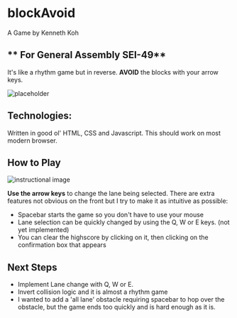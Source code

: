 # blockAvoid 
 A Game by Kenneth Koh
 
** For General Assembly SEI-49**
---
It's like a rhythm game but in reverse. **AVOID** the blocks with your arrow keys.

![placeholder](https://i.imgur.com/FR9Vzig.jpg)

**Technologies:**
---
Written in good ol' HTML, CSS and Javascript. This should work on most modern browser. 

**How to Play**
---

![instructional image](http://notworking.com/soako)

**Use the arrow keys** to change the lane being selected. There are extra features not obvious on the front but I try to make it as intuitive as possible:
- Spacebar starts the game so you don't have to use your mouse
- Lane selection can be quickly changed by using the Q, W or E keys. (not yet implemented)
- You can clear the highscore by clicking on it, then clicking on the confirmation box that appears

**Next Steps**
---
- Implement Lane change with Q, W or E.
- Invert collision logic and it is almost a rhythm game
- I wanted to add a 'all lane' obstacle requiring spacebar to hop over the obstacle, but the game ends too quickly and is hard enough as it is.

